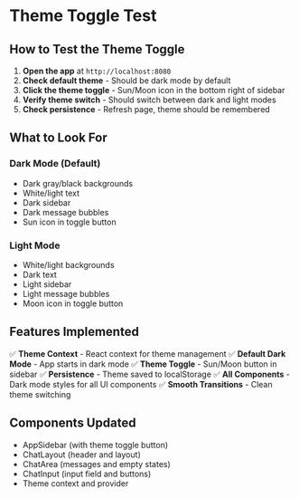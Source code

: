 # Theme Toggle Test

## How to Test the Theme Toggle

1. **Open the app** at `http://localhost:8080`
2. **Check default theme** - Should be dark mode by default
3. **Click the theme toggle** - Sun/Moon icon in the bottom right of sidebar
4. **Verify theme switch** - Should switch between dark and light modes
5. **Check persistence** - Refresh page, theme should be remembered

## What to Look For

### Dark Mode (Default)
- Dark gray/black backgrounds
- White/light text
- Dark sidebar
- Dark message bubbles
- Sun icon in toggle button

### Light Mode
- White/light backgrounds  
- Dark text
- Light sidebar
- Light message bubbles
- Moon icon in toggle button

## Features Implemented

✅ **Theme Context** - React context for theme management
✅ **Default Dark Mode** - App starts in dark mode
✅ **Theme Toggle** - Sun/Moon button in sidebar
✅ **Persistence** - Theme saved to localStorage
✅ **All Components** - Dark mode styles for all UI components
✅ **Smooth Transitions** - Clean theme switching

## Components Updated

- AppSidebar (with theme toggle button)
- ChatLayout (header and layout)
- ChatArea (messages and empty states)
- ChatInput (input field and buttons)
- Theme context and provider

